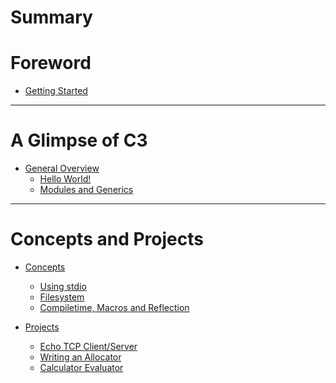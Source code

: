 # Summary


# Foreword

- [Getting Started](getting_started.md)

---

# A Glimpse of C3

- [General Overview](general/general.md)
  - [Hello World!](general/hello_world.md)
  - [Modules and Generics](general/modules.md)

---

# Concepts and Projects

- [Concepts](concepts.md)
  - [Using stdio]()
  - [Filesystem]()
  - [Compiletime, Macros and Reflection]()

- [Projects](projects.md)
  - [Echo TCP Client/Server]()
  - [Writing an Allocator]()
  - [Calculator Evaluator](./projects/calculator.md)